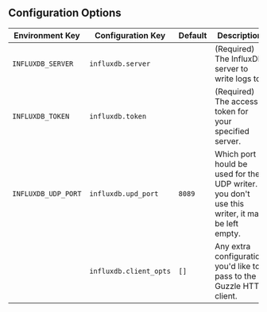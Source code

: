 ## Configuration Options

| Environment Key     | Configuration Key      | Default | Description                                                                                           |
|---------------------|------------------------|---------|-------------------------------------------------------------------------------------------------------|
| `INFLUXDB_SERVER`   | `influxdb.server`      |         | (Required) The InfluxDB server to write logs to.                                                      |
| `INFLUXDB_TOKEN`    | `influxdb.token`       |         | (Required) The access token for your specified server.                                                |
| `INFLUXDB_UDP_PORT` | `influxdb.upd_port`    | `8089`  | Which      port hould be used for the UDP writer. If you don't use this writer, it may be left empty. |
|                     | `influxdb.client_opts` | `[]`    | Any extra configuration you'd like to pass to the Guzzle HTTP client.                                 |
